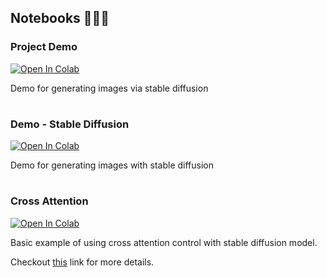 ## Notebooks 👨🏻‍💻

### Project Demo 

[![Open In Colab](https://colab.research.google.com/assets/colab-badge.svg)](https://colab.research.google.com/github/mohammadzainabbas/Deep-Learning-CS/blob/main/notebooks/Demo.ipynb)

Demo for generating images via stable diffusion
# 

### Demo - Stable Diffusion

[![Open In Colab](https://colab.research.google.com/assets/colab-badge.svg)](https://colab.research.google.com/github/mohammadzainabbas/Deep-Learning-CS/blob/main/notebooks/DemoDiffusionModel.ipynb)

Demo for generating images with stable diffusion

# 
### Cross Attention 

[![Open In Colab](https://colab.research.google.com/assets/colab-badge.svg)](https://colab.research.google.com/github/mohammadzainabbas/Deep-Learning-CS/blob/main/notebooks/CrossAttention.ipynb)

Basic example of using cross attention control with stable diffusion model.

Checkout [this](https://github.com/bloc97/CrossAttentionControl) link for more details.

# 



<!-- [CrossAttention](https://github.com/mohammadzainabbas/Deep-Learning-CS/blob/main/notebooks/CrossAttention.ipynb)

[![Open In Colab](https://colab.research.google.com/assets/colab-badge.svg)](https://colab.research.google.com/github/googlecolab/colabtools/blob/main/notebooks/colab-github-demo.ipynb)

<a href="https://colab.research.google.com/github/googlecolab/colabtools/blob/main/notebooks/colab-github-demo.ipynb">
  <img src="https://colab.research.google.com/assets/colab-badge.svg" alt="Open In Colab"/>
</a> -->
